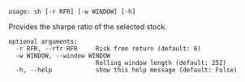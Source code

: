 ```
usage: sh [-r RFR] [-w WINDOW] [-h]
```

Provides the sharpe ratio of the selected stock.

```
optional arguments:
  -r RFR, --rfr RFR     Risk free return (default: 0)
  -w WINDOW, --window WINDOW
                        Rolling window length (default: 252)
  -h, --help            show this help message (default: False)
```